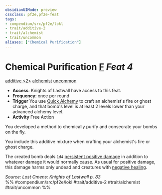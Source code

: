 ```yaml
---
obsidianUIMode: preview
cssclass: pf2e,pf2e-feat
tags:
- compendium/src/pf2e/lokl
- trait/additive-2
- trait/alchemist
- trait/uncommon
aliases: ["Chemical Purification"]
---
```

# Chemical Purification  [F](../../rules/core-rulebook/chapter-9-playing-the-game.md#Actions "Free Action") *Feat 4*  
[additive <2>](../../rules/traits/additive.md)  [alchemist](../../rules/traits/alchemist.md)  [uncommon](../../rules/traits/uncommon.md)  

- **Access**: Knights of Lastwall have access to this feat.
- **Frequency**: once per round
- **Trigger** You use [Quick Alchemy](../../rules/actions/quick-alchemy.md) to craft an alchemist's fire or ghost charge, and that bomb's level is at least 2 levels lower than your advanced alchemy level.
- **Activity** Free Action

You developed a method to chemically purify and consecrate your bombs on the fly.

You include this additive mixture when crafting your alchemist's fire or ghost charge.

The created bomb deals `1d4` [persistent positive damage](../../rules/conditions.md#Persistent%20Damage) in addition to whatever damage it would normally cause. As usual for positive damage, this damage harms only undead and creatures with [negative healing](../../rules/abilities/negative-healing-b2.md).

*Source: Lost Omens: Knights of Lastwall p. 83*  
%% #compendium/src/pf2e/lokl #trait/additive-2 #trait/alchemist #trait/uncommon %%